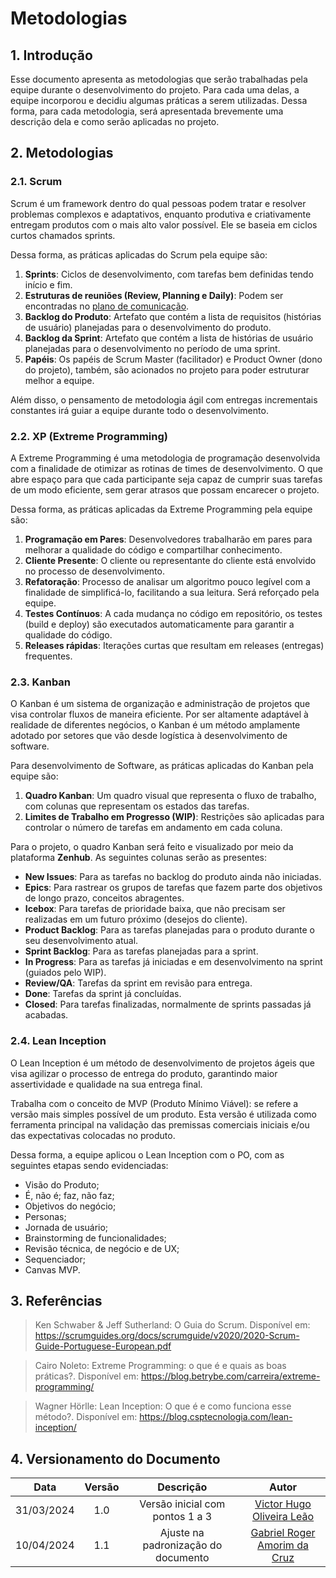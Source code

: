 # Metodologias

## 1. Introdução

Esse documento apresenta as metodologias que serão trabalhadas pela equipe durante o desenvolvimento do projeto. Para cada uma delas, a equipe incorporou e decidiu algumas práticas a serem utilizadas. Dessa forma, para cada metodologia, será apresentada brevemente uma descrição dela e como serão aplicadas no projeto.

## 2. Metodologias

### 2.1. Scrum

Scrum é um framework dentro do qual pessoas podem tratar e resolver problemas complexos e adaptativos, enquanto produtiva e criativamente entregam produtos com o mais alto valor possível. Ele se baseia em ciclos curtos chamados sprints.

Dessa forma, as práticas aplicadas do Scrum pela equipe são:

1. **Sprints**: Ciclos de desenvolvimento, com tarefas bem definidas tendo início e fim.
2. **Estruturas de reuniões (Review, Planning e Daily)**: Podem ser encontradas no [plano de comunicação](./PlanoComunicacao.md).
3. **Backlog do Produto**: Artefato que contém a lista de requisitos (histórias de usuário) planejadas para o desenvolvimento do produto.
4. **Backlog da Sprint**: Artefato que contém a lista de histórias de usuário planejadas para o desenvolvimento no período de uma sprint.
5. **Papéis**: Os papéis de Scrum Master (facilitador) e Product Owner (dono do projeto), também, são acionados no projeto para poder estruturar melhor a equipe.

Além disso, o pensamento de metodologia ágil com entregas incrementais constantes irá guiar a equipe durante todo o desenvolvimento.

### 2.2. XP (Extreme Programming)

A Extreme Programming é uma metodologia de programação desenvolvida com a finalidade de otimizar as rotinas de times de desenvolvimento. O que abre espaço para que cada participante seja capaz de cumprir suas tarefas de um modo eficiente, sem gerar atrasos que possam encarecer o projeto.

Dessa forma, as práticas aplicadas da Extreme Programming pela equipe são:

1. **Programação em Pares**: Desenvolvedores trabalharão em pares para melhorar a qualidade do código e compartilhar conhecimento.
2. **Cliente Presente**: O cliente ou representante do cliente está envolvido no processo de desenvolvimento.
3. **Refatoração**: Processo de analisar um algoritmo pouco legível com a finalidade de simplificá-lo, facilitando a sua leitura. Será reforçado pela equipe.
4. **Testes Contínuos**: A cada mudança no código em repositório, os testes (build e deploy) são executados automaticamente para garantir a qualidade do código.
5. **Releases rápidas**: Iterações curtas que resultam em releases (entregas) frequentes.

### 2.3. Kanban

O Kanban é um sistema de organização e administração de projetos que visa controlar fluxos de maneira eficiente. Por ser altamente adaptável à realidade de diferentes negócios, o Kanban é um método amplamente adotado por setores que vão desde logística à desenvolvimento de software.

Para desenvolvimento de Software, as práticas aplicadas do Kanban pela equipe são:

1. **Quadro Kanban**: Um quadro visual que representa o fluxo de trabalho, com colunas que representam os estados das tarefas.
2. **Limites de Trabalho em Progresso (WIP)**: Restrições são aplicadas para controlar o número de tarefas em andamento em cada coluna.

Para o projeto, o quadro Kanban será feito e visualizado por meio da plataforma **Zenhub**. As seguintes colunas serão as presentes:

- **New Issues**: Para as tarefas no backlog do produto ainda não iniciadas.
- **Epics**: Para rastrear os grupos de tarefas que fazem parte dos objetivos de longo prazo, conceitos abragentes.
- **Icebox**: Para tarefas de prioridade baixa, que não precisam ser realizadas em um futuro próximo (desejos do cliente).
- **Product Backlog**: Para as tarefas planejadas para o produto durante o seu desenvolvimento atual.
- **Sprint Backlog**: Para as tarefas planejadas para a sprint.
- **In Progress**: Para as tarefas já iniciadas e em desenvolvimento na sprint (guiados pelo WIP).
- **Review/QA**: Tarefas da sprint em revisão para entrega.
- **Done**: Tarefas da sprint já concluídas.
- **Closed**: Para tarefas finalizadas, normalmente de sprints passadas já acabadas.

### 2.4. Lean Inception

O Lean Inception é um método de desenvolvimento de projetos ágeis que visa agilizar o processo de entrega do produto, garantindo maior assertividade e qualidade na sua entrega final.

Trabalha com o conceito de MVP (Produto Mínimo Viável): se refere a versão mais simples possível de um produto. Esta versão é utilizada como ferramenta principal na validação das premissas comerciais iniciais e/ou das expectativas colocadas no produto.

Dessa forma, a equipe aplicou o Lean Inception com o PO, com as seguintes etapas sendo evidenciadas:

- Visão do Produto;
- É, não é; faz, não faz;
- Objetivos do negócio;
- Personas;
- Jornada de usuário;
- Brainstorming de funcionalidades;
- Revisão técnica, de negócio e de UX;
- Sequenciador;
- Canvas MVP.

## 3. Referências

> Ken Schwaber & Jeff Sutherland: O Guia do Scrum. Disponível em: https://scrumguides.org/docs/scrumguide/v2020/2020-Scrum-Guide-Portuguese-European.pdf

> Cairo Noleto: Extreme Programming: o que é e quais as boas práticas?. Disponível em: https://blog.betrybe.com/carreira/extreme-programming/

> Wagner Hörlle: Lean Inception: O que é e como funciona esse método?. Disponível em: https://blog.csptecnologia.com/lean-inception/

## 4. Versionamento do Documento

| Data | Versão | Descrição | Autor |
| :-----: | :-------------: | :---------------: | :-: |
| 31/03/2024 | 1.0 | Versão inicial com pontos 1 a 3 | [Victor Hugo Oliveira Leão](https://github.com/victorleaoo) |
| 10/04/2024 | 1.1 | Ajuste na padronização do documento | [Gabriel Roger Amorim da Cruz](https://github.com/GabrielRoger07) |
